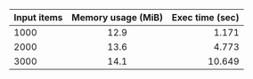 | Input items | Memory usage (MiB) | Exec time (sec) |
|-------------|:------------------:|----------------:|
| 1000        | 12.9               | 1.171           |
| 2000        | 13.6               | 4.773           |
| 3000        | 14.1               | 10.649          |
